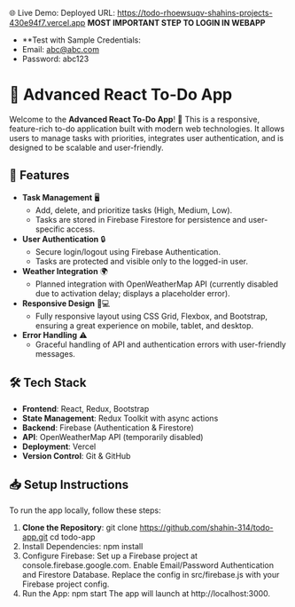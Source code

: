 🌐 Live Demo:
Deployed URL: https://todo-rhoewsuqv-shahins-projects-430e94f7.vercel.app
**MOST IMPORTANT STEP TO LOGIN IN WEBAPP**
  - **Test with Sample Credentials:
  - Email: abc@abc.com
  - Password: abc123

# 🌟 Advanced React To-Do App
Welcome to the **Advanced React To-Do App**! 🎉 This is a responsive, feature-rich to-do application built with modern web technologies. It allows users to manage tasks with priorities, integrates user authentication, and is designed to be scalable and user-friendly.

## 🚀 Features

- **Task Management** 🖥️
  - Add, delete, and prioritize tasks (High, Medium, Low).
  - Tasks are stored in Firebase Firestore for persistence and user-specific access.
- **User Authentication** 🔒
  - Secure login/logout using Firebase Authentication.
  - Tasks are protected and visible only to the logged-in user.
- **Weather Integration** 🌍
  - Planned integration with OpenWeatherMap API (currently disabled due to activation delay; displays a placeholder error).
- **Responsive Design** 📱💻
  - Fully responsive layout using CSS Grid, Flexbox, and Bootstrap, ensuring a great experience on mobile, tablet, and desktop.
- **Error Handling** ⚠️
  - Graceful handling of API and authentication errors with user-friendly messages.

## 🛠️ Tech Stack

- **Frontend**: React, Redux, Bootstrap
- **State Management**: Redux Toolkit with async actions
- **Backend**: Firebase (Authentication & Firestore)
- **API**: OpenWeatherMap API (temporarily disabled)
- **Deployment**: Vercel
- **Version Control**: Git & GitHub

## 📥 Setup Instructions

To run the app locally, follow these steps:

1. **Clone the Repository**:
   git clone https://github.com/shahin-314/todo-app.git
   cd todo-app
2. Install Dependencies:
   npm install
3. Configure Firebase:
   Set up a Firebase project at console.firebase.google.com.
   Enable Email/Password Authentication and Firestore Database.
   Replace the config in src/firebase.js with your Firebase project config.
4. Run the App:
   npm start
The app will launch at http://localhost:3000.

